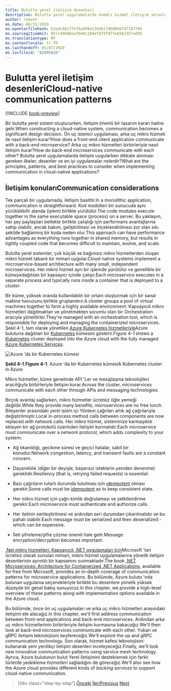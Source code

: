 ```yaml
---
title: Bulutta yerel iletişim desenleri
description: Bulutta yerel uygulamalarda önemli hizmet iletişim sorunları hakkında bilgi edinin
author: robvet
ms.date: 08/31/2019
ms.openlocfilehash: b3edc0817fb76ad99a1344b17d600eb747187f86
ms.sourcegitcommit: 957c49696eaf048c284ef8f9f8ffeb562357ad95
ms.translationtype: MT
ms.contentlocale: tr-TR
ms.lasthandoff: 05/07/2020
ms.locfileid: "82895626"
---
```

# <a name="cloud-native-communication-patterns"></a><span data-ttu-id="0de4f-103">Bulutta yerel iletişim desenleri</span><span class="sxs-lookup"><span data-stu-id="0de4f-103">Cloud-native communication patterns</span></span>

[!INCLUDE [book-preview](../../../includes/book-preview.md)]

<span data-ttu-id="0de4f-104">Bir bulutta yerel sistem oluştururken, iletişim önemli bir tasarım kararı haline gelir.</span><span class="sxs-lookup"><span data-stu-id="0de4f-104">When constructing a cloud-native system, communication becomes a significant design decision.</span></span> <span data-ttu-id="0de4f-105">Ön uç istemci uygulaması, arka uç mikro hizmeti ile nasıl iletişim kurar?</span><span class="sxs-lookup"><span data-stu-id="0de4f-105">How does a front-end client application communicate with a back-end microservice?</span></span> <span data-ttu-id="0de4f-106">Arka uç mikro hizmetleri birbirleriyle nasıl iletişim kurar?</span><span class="sxs-lookup"><span data-stu-id="0de4f-106">How do back-end microservices communicate with each other?</span></span> <span data-ttu-id="0de4f-107">Bulutta yerel uygulamalarda iletişim uygularken dikkate alınması gereken ilkeler, desenler ve en iyi uygulamalar nelerdir?</span><span class="sxs-lookup"><span data-stu-id="0de4f-107">What are the principles, patterns, and best practices to consider when implementing communication in cloud-native applications?</span></span>

## <a name="communication-considerations"></a><span data-ttu-id="0de4f-108">İletişim konuları</span><span class="sxs-lookup"><span data-stu-id="0de4f-108">Communication considerations</span></span>

<span data-ttu-id="0de4f-109">Tek parçalı bir uygulamada, iletişim basittir.</span><span class="sxs-lookup"><span data-stu-id="0de4f-109">In a monolithic application, communication is straightforward.</span></span> <span data-ttu-id="0de4f-110">Kod modülleri bir sunucuda aynı yürütülebilir alanda (işlem) birlikte yürütülür.</span><span class="sxs-lookup"><span data-stu-id="0de4f-110">The code modules execute together in the same executable space (process) on a server.</span></span> <span data-ttu-id="0de4f-111">Bu yaklaşım, her şey paylaşılan bellekte birlikte çalıştığı için performans avantajlarına sahip olabilir, ancak bakım, geliştirilmesi ve ölçeklendirilmesi zor olan sıkı şekilde bağlanmış bir koda neden olur.</span><span class="sxs-lookup"><span data-stu-id="0de4f-111">This approach can have performance advantages as everything runs together in shared memory, but results in tightly coupled code that becomes difficult to maintain, evolve, and scale.</span></span>

<span data-ttu-id="0de4f-112">Bulutta yerel sistemler, çok küçük ve bağımsız mikro hizmetlerden oluşan mikro hizmet tabanlı bir mimari uygular.</span><span class="sxs-lookup"><span data-stu-id="0de4f-112">Cloud-native systems implement a microservice-based architecture with many small, independent microservices.</span></span> <span data-ttu-id="0de4f-113">Her mikro hizmet ayrı bir işlemde yürütülür ve genellikle bir *kümeye*dağıtılan bir kapsayıcı içinde çalışır.</span><span class="sxs-lookup"><span data-stu-id="0de4f-113">Each microservice executes in a separate process and typically runs inside a container that is deployed to a *cluster*.</span></span>

<span data-ttu-id="0de4f-114">Bir küme, yüksek oranda kullanılabilir bir ortam oluşturmak için bir sanal makine havuzunu birlikte gruplandırır.</span><span class="sxs-lookup"><span data-stu-id="0de4f-114">A cluster groups a pool of virtual machines together to form a highly available environment.</span></span> <span data-ttu-id="0de4f-115">Kapsayıcılı mikro hizmetleri dağıtmaktan ve yönetmekten sorumlu olan bir Orchestration aracıyla yönetilirler.</span><span class="sxs-lookup"><span data-stu-id="0de4f-115">They're managed with an orchestration tool, which is responsible for deploying and managing the containerized microservices.</span></span> <span data-ttu-id="0de4f-116">Şekil 4-1, tam olarak yönetilen [Azure Kubernetes hizmetleriyle](https://docs.microsoft.com/azure/aks/intro-kubernetes)Azure bulutuna dağıtılan bir [Kubernetes](https://kubernetes.io) kümesini gösterir.</span><span class="sxs-lookup"><span data-stu-id="0de4f-116">Figure 4-1 shows a [Kubernetes](https://kubernetes.io) cluster deployed into the Azure cloud with the fully managed [Azure Kubernetes Services](https://docs.microsoft.com/azure/aks/intro-kubernetes).</span></span>

![Azure 'da bir Kubernetes kümesi](./media/kubernetes-cluster-in-azure.png)

<span data-ttu-id="0de4f-118">**Şekil 4-1**.</span><span class="sxs-lookup"><span data-stu-id="0de4f-118">**Figure 4-1**.</span></span> <span data-ttu-id="0de4f-119">Azure 'da bir Kubernetes kümesi</span><span class="sxs-lookup"><span data-stu-id="0de4f-119">A Kubernetes cluster in Azure</span></span>

<span data-ttu-id="0de4f-120">Mikro hizmetler, küme genelinde API 'Ler ve mesajlaşma teknolojileri aracılığıyla birbirleriyle iletişim kurar.</span><span class="sxs-lookup"><span data-stu-id="0de4f-120">Across the cluster, microservices communicate with each other through APIs and messaging technologies.</span></span>

<span data-ttu-id="0de4f-121">Birçok avantaj sağlarken, mikro hizmetler ücretsiz öğle yemeği değildir.</span><span class="sxs-lookup"><span data-stu-id="0de4f-121">While they provide many benefits, microservices are no free lunch.</span></span> <span data-ttu-id="0de4f-122">Bileşenler arasındaki yerel işlem içi Yöntem çağrıları artık ağ çağrılarıyla değiştirilmiştir.</span><span class="sxs-lookup"><span data-stu-id="0de4f-122">Local in-process method calls between components are now replaced with network calls.</span></span> <span data-ttu-id="0de4f-123">Her mikro hizmet, sisteminize karmaşıklık ekleyen bir ağ protokolü üzerinden iletişim kurmalıdır:</span><span class="sxs-lookup"><span data-stu-id="0de4f-123">Each microservice must communicate over a network protocol, which adds complexity to your system:</span></span>

- <span data-ttu-id="0de4f-124">Ağ tıkanıklığı, gecikme süresi ve geçici hatalar, sabit bir konudur.</span><span class="sxs-lookup"><span data-stu-id="0de4f-124">Network congestion, latency, and transient faults are a constant concern.</span></span>

- <span data-ttu-id="0de4f-125">Dayanıklılık (diğer bir deyişle, başarısız isteklerin yeniden denenme) gereklidir.</span><span class="sxs-lookup"><span data-stu-id="0de4f-125">Resiliency (that is, retrying failed requests) is essential.</span></span>

- <span data-ttu-id="0de4f-126">Bazı çağrıların tutarlı durumda tutulması için [ıdempotent](https://www.restapitutorial.com/lessons/idempotency.html) olması gerekir.</span><span class="sxs-lookup"><span data-stu-id="0de4f-126">Some calls must be [idempotent](https://www.restapitutorial.com/lessons/idempotency.html) as to keep consistent state.</span></span>

- <span data-ttu-id="0de4f-127">Her mikro hizmet için çağrı kimlik doğrulaması ve yetkilendirme gerekir.</span><span class="sxs-lookup"><span data-stu-id="0de4f-127">Each microservice must authenticate and authorize calls.</span></span>

- <span data-ttu-id="0de4f-128">Her iletinin serileştirilmesi ve ardından seri durumdan çıkarılmalıdır ve bu pahalı olabilir.</span><span class="sxs-lookup"><span data-stu-id="0de4f-128">Each message must be serialized and then deserialized - which can be expensive.</span></span>

- <span data-ttu-id="0de4f-129">İleti şifreleme/şifre çözme önemli hale gelir.</span><span class="sxs-lookup"><span data-stu-id="0de4f-129">Message encryption/decryption becomes important.</span></span>

<span data-ttu-id="0de4f-130">[.Net mikro hizmetleri: Kapsayıcılı .NET uygulamaları Için](https://dotnet.microsoft.com/download/thank-you/microservices-architecture-ebook)Microsoft 'tan ücretsiz olarak sunulan mimari, mikro hizmet uygulamalarına yönelik iletişim desenlerinin ayrıntılı bir kapsamını sunmaktadır.</span><span class="sxs-lookup"><span data-stu-id="0de4f-130">The book [.NET Microservices: Architecture for Containerized .NET Applications](https://dotnet.microsoft.com/download/thank-you/microservices-architecture-ebook), available for free from Microsoft, provides an in-depth coverage of communication patterns for microservice applications.</span></span> <span data-ttu-id="0de4f-131">Bu bölümde, Azure bulutu 'nda bulunan uygulama seçenekleriyle birlikte bu desenlere yönelik yüksek düzeyde bir genel bakış sunuyoruz.</span><span class="sxs-lookup"><span data-stu-id="0de4f-131">In this chapter, we provide a high-level overview of these patterns along with implementation options available in the Azure cloud.</span></span>

<span data-ttu-id="0de4f-132">Bu bölümde, önce ön uç uygulamaları ve arka uç mikro hizmetleri arasındaki iletişimi ele alacağız.</span><span class="sxs-lookup"><span data-stu-id="0de4f-132">In this chapter, we'll first address communication between front-end applications and back-end microservices.</span></span> <span data-ttu-id="0de4f-133">Ardından arka uç mikro hizmetlerinin birbirleriyle iletişim kurmasına bakacağız.</span><span class="sxs-lookup"><span data-stu-id="0de4f-133">We'll then look at back-end microservices communicate with each other.</span></span> <span data-ttu-id="0de4f-134">Yukarı ve gRPC iletişim teknolojisini keşfereceğiz.</span><span class="sxs-lookup"><span data-stu-id="0de4f-134">We'll explore the up and gRPC communication technology.</span></span> <span data-ttu-id="0de4f-135">Son olarak, hizmet kafesi teknolojisini kullanarak yeni yenilikçi iletişim desenleri inceleyeceğiz.</span><span class="sxs-lookup"><span data-stu-id="0de4f-135">Finally, we'll look new innovative communication patterns using service mesh technology.</span></span> <span data-ttu-id="0de4f-136">Ayrıca, Azure bulutunun bulut Yerel iletişimini desteklemek için farklı türlerde *yedekleme hizmetleri* sağladığını de göreceğiz.</span><span class="sxs-lookup"><span data-stu-id="0de4f-136">We'll also see how the Azure cloud provides different kinds of *backing services* to support cloud-native communication.</span></span>

>[!div class="step-by-step"]
><span data-ttu-id="0de4f-137">[Önceki](other-deployment-options.md)
>[İleri](front-end-communication.md)</span><span class="sxs-lookup"><span data-stu-id="0de4f-137">[Previous](other-deployment-options.md)
[Next](front-end-communication.md)</span></span>
